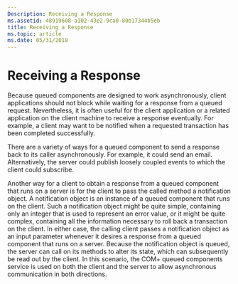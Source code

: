 ```yaml
---
Description: Receiving a Response
ms.assetid: 48919608-a102-43e2-9ca0-80b17344b5eb
title: Receiving a Response
ms.topic: article
ms.date: 05/31/2018
---
```


# Receiving a Response

Because queued components are designed to work asynchronously, client applications should not block while waiting for a response from a queued request. Nevertheless, it is often useful for the client application or a related application on the client machine to receive a response eventually. For example, a client may want to be notified when a requested transaction has been completed successfully.

There are a variety of ways for a queued component to send a response back to its caller asynchronously. For example, it could send an email. Alternatively, the server could publish loosely coupled events to which the client could subscribe.

Another way for a client to obtain a response from a queued component that runs on a server is for the client to pass the called method a notification object. A notification object is an instance of a queued component that runs on the client. Such a notification object might be quite simple, containing only an integer that is used to represent an error value, or it might be quite complex, containing all the information necessary to roll back a transaction on the client. In either case, the calling client passes a notification object as an input parameter whenever it desires a response from a queued component that runs on a server. Because the notification object is queued, the server can call on its methods to alter its state, which can subsequently be read out by the client. In this scenario, the COM+ queued components service is used on both the client and the server to allow asynchronous communication in both directions.

 

 



